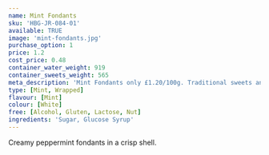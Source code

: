 ```yaml
---
name: Mint Fondants
sku: 'HBG-JR-084-01'
available: TRUE
image: 'mint-fondants.jpg'
purchase_option: 1
price: 1.2
cost_price: 0.48
container_water_weight: 919
container_sweets_weight: 565
meta_description: 'Mint Fondants only £1.20/100g. Traditional sweets and more at Humbugs Confectionery Store. Specialists in satisfying your sweet tooth!'
type: [Mint, Wrapped]
flavour: [Mint]
colour: [White]
free: [Alcohol, Gluten, Lactose, Nut]
ingredients: 'Sugar, Glucose Syrup'
---
```

Creamy peppermint fondants in a crisp shell.